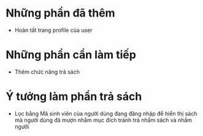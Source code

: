 # Những phần đã thêm

- Hoàn tất trang profile của user

# Những phần cần làm tiếp

- Thêm chức năng trả sách

# Ý tưởng làm phần trả sách

- Lọc bằng Mã sinh viên của người dùng đang đăng nhập để hiển thị sách mà người dùng đã mượn nhằm mục đích tránh trả nhầm sách và nhầm người
